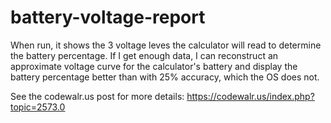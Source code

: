 # battery-voltage-report
When run, it shows the 3 voltage leves the calculator will read to determine the battery percentage.
If I get enough data, I can reconstruct an approximate voltage curve for the calculator's battery and display the battery percentage better than with 25% accuracy, which the OS does not.

See the codewalr.us post for more details:
https://codewalr.us/index.php?topic=2573.0

